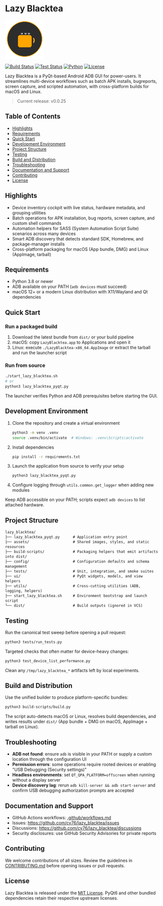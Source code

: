 # Lazy Blacktea

![Lazy Blacktea logo](assets/icons/icon_128x128.png)

[![Build Status](https://github.com/cy76/lazy_blacktea/workflows/build/badge.svg)](https://github.com/cy76/lazy_blacktea/actions)
[![Test Status](https://github.com/cy76/lazy_blacktea/workflows/test/badge.svg)](https://github.com/cy76/lazy_blacktea/actions)
[![Python](https://img.shields.io/badge/python-3.8+-blue.svg)](https://www.python.org/downloads/)
[![License](https://img.shields.io/badge/license-MIT-blue.svg)](LICENSE)

Lazy Blacktea is a PyQt-based Android ADB GUI for power-users. It streamlines multi-device workflows such as batch APK installs, bugreports, screen capture, and scripted automation, with cross-platform builds for macOS and Linux.

> Current release: v0.0.25

## Table of Contents
- [Highlights](#highlights)
- [Requirements](#requirements)
- [Quick Start](#quick-start)
- [Development Environment](#development-environment)
- [Project Structure](#project-structure)
- [Testing](#testing)
- [Build and Distribution](#build-and-distribution)
- [Troubleshooting](#troubleshooting)
- [Documentation and Support](#documentation-and-support)
- [Contributing](#contributing)
- [License](#license)

## Highlights
- Device inventory cockpit with live status, hardware metadata, and grouping utilities
- Batch operations for APK installation, bug reports, screen capture, and custom shell commands
- Automation helpers for SASS (System Automation Script Suite) scenarios across many devices
- Smart ADB discovery that detects standard SDK, Homebrew, and package-manager installs
- Cross-platform packaging for macOS (App bundle, DMG) and Linux (AppImage, tarball)

## Requirements
- Python 3.8 or newer
- ADB available on your PATH (`adb devices` must succeed)
- macOS 12+ or a modern Linux distribution with X11/Wayland and Qt dependencies

## Quick Start
### Run a packaged build
1. Download the latest bundle from `dist/` or your build pipeline
2. macOS: copy `LazyBlacktea.app` to Applications and open it
3. Linux: execute `./LazyBlacktea-x86_64.AppImage` or extract the tarball and run the launcher script

### Run from source
```bash
./start_lazy_blacktea.sh
# or
python3 lazy_blacktea_pyqt.py
```
The launcher verifies Python and ADB prerequisites before starting the GUI.

## Development Environment
1. Clone the repository and create a virtual environment
   ```bash
   python3 -m venv .venv
   source .venv/bin/activate  # Windows: .venv\Scripts\activate
   ```
2. Install dependencies
   ```bash
   pip install -r requirements.txt
   ```
3. Launch the application from source to verify your setup
   ```bash
   python3 lazy_blacktea_pyqt.py
   ```
4. Configure logging through `utils.common.get_logger` when adding new modules

Keep ADB accessible on your PATH; scripts expect `adb devices` to list attached hardware.

## Project Structure
```
lazy_blacktea/
├── lazy_blacktea_pyqt.py      # Application entry point
├── assets/                    # Shared images, styles, and static resources
├── build-scripts/             # Packaging helpers that emit artifacts into dist/
├── config/                    # Configuration defaults and schema management
├── tests/                     # Unit, integration, and smoke suites
├── ui/                        # PyQt widgets, models, and view helpers
├── utils/                     # Cross-cutting utilities (ADB, logging, helpers)
├── start_lazy_blacktea.sh     # Environment bootstrap and launch script
└── dist/                      # Build outputs (ignored in VCS)
```

## Testing
Run the canonical test sweep before opening a pull request:
```bash
python3 tests/run_tests.py
```
Targeted checks that often matter for device-heavy changes:
```bash
python3 test_device_list_performance.py
```
Clean any `/tmp/lazy_blacktea_*` artifacts left by local experiments.

## Build and Distribution
Use the unified builder to produce platform-specific bundles:
```bash
python3 build-scripts/build.py
```
The script auto-detects macOS or Linux, resolves build dependencies, and writes results under `dist/` (App bundle + DMG on macOS, AppImage + tarball on Linux).

## Troubleshooting
- **ADB not found**: ensure `adb` is visible in your PATH or supply a custom location through the configuration UI
- **Permission errors**: some operations require rooted devices or enabling "USB Debugging (Security settings)"
- **Headless environments**: set `QT_QPA_PLATFORM=offscreen` when running without a display server
- **Device discovery lag**: rerun `adb kill-server && adb start-server` and confirm USB debugging authorization prompts are accepted

## Documentation and Support
- GitHub Actions workflows: [.github/workflows.md](.github/workflows.md)
- Issues: https://github.com/cy76/lazy_blacktea/issues
- Discussions: https://github.com/cy76/lazy_blacktea/discussions
- Security disclosures: use GitHub Security Advisories for private reports

## Contributing
We welcome contributions of all sizes. Review the guidelines in [CONTRIBUTING.md](CONTRIBUTING.md) before opening issues or pull requests.

## License
Lazy Blacktea is released under the [MIT License](LICENSE). PyQt6 and other bundled dependencies retain their respective upstream licenses.
